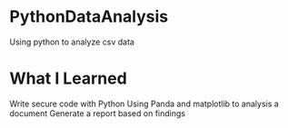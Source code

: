 # PythonDataAnalysis
Using python to analyze csv data
# What I Learned
Write secure code with Python
Using Panda and matplotlib to analysis a document
Generate a report based on findings
